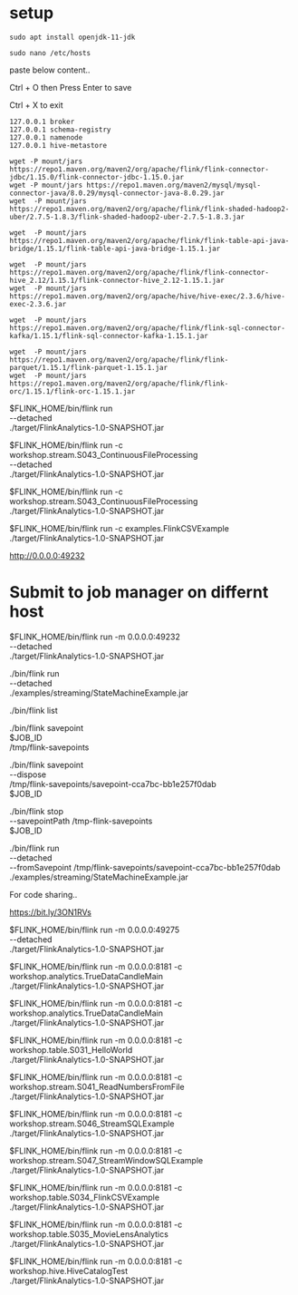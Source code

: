 
# setup 
 
```
sudo apt install openjdk-11-jdk

```

```
sudo nano /etc/hosts
```

paste below content..

Ctrl + O then Press Enter to save

Ctrl + X to exit


```
127.0.0.1 broker
127.0.0.1 schema-registry
127.0.0.1 namenode
127.0.0.1 hive-metastore
```
 

```
wget -P mount/jars https://repo1.maven.org/maven2/org/apache/flink/flink-connector-jdbc/1.15.0/flink-connector-jdbc-1.15.0.jar
wget -P mount/jars https://repo1.maven.org/maven2/mysql/mysql-connector-java/8.0.29/mysql-connector-java-8.0.29.jar
wget  -P mount/jars https://repo1.maven.org/maven2/org/apache/flink/flink-shaded-hadoop2-uber/2.7.5-1.8.3/flink-shaded-hadoop2-uber-2.7.5-1.8.3.jar

wget  -P mount/jars  https://repo1.maven.org/maven2/org/apache/flink/flink-table-api-java-bridge/1.15.1/flink-table-api-java-bridge-1.15.1.jar

wget  -P mount/jars https://repo1.maven.org/maven2/org/apache/flink/flink-connector-hive_2.12/1.15.1/flink-connector-hive_2.12-1.15.1.jar
wget  -P mount/jars https://repo1.maven.org/maven2/org/apache/hive/hive-exec/2.3.6/hive-exec-2.3.6.jar

wget  -P mount/jars https://repo1.maven.org/maven2/org/apache/flink/flink-sql-connector-kafka/1.15.1/flink-sql-connector-kafka-1.15.1.jar

wget  -P mount/jars https://repo1.maven.org/maven2/org/apache/flink/flink-parquet/1.15.1/flink-parquet-1.15.1.jar
wget  -P mount/jars https://repo1.maven.org/maven2/org/apache/flink/flink-orc/1.15.1/flink-orc-1.15.1.jar
```



$FLINK_HOME/bin/flink run \
--detached \
./target/FlinkAnalytics-1.0-SNAPSHOT.jar




$FLINK_HOME/bin/flink run -c workshop.stream.S043_ContinuousFileProcessing \
--detached \
./target/FlinkAnalytics-1.0-SNAPSHOT.jar



$FLINK_HOME/bin/flink run -c workshop.stream.S043_ContinuousFileProcessing \
./target/FlinkAnalytics-1.0-SNAPSHOT.jar


$FLINK_HOME/bin/flink run -c examples.FlinkCSVExample \
./target/FlinkAnalytics-1.0-SNAPSHOT.jar


http://0.0.0.0:49232

# Submit to job manager on differnt host

$FLINK_HOME/bin/flink run  -m 0.0.0.0:49232 \
--detached \
./target/FlinkAnalytics-1.0-SNAPSHOT.jar


./bin/flink run \
--detached \
./examples/streaming/StateMachineExample.jar

./bin/flink list

./bin/flink savepoint \
$JOB_ID \
/tmp/flink-savepoints

./bin/flink savepoint \
--dispose \
/tmp/flink-savepoints/savepoint-cca7bc-bb1e257f0dab \
$JOB_ID

./bin/flink stop \
--savepointPath /tmp-flink-savepoints \
$JOB_ID

./bin/flink run \
--detached \
--fromSavepoint /tmp/flink-savepoints/savepoint-cca7bc-bb1e257f0dab \
./examples/streaming/StateMachineExample.jar


For code sharing..

https://bit.ly/3ON1RVs


$FLINK_HOME/bin/flink run  -m 0.0.0.0:49275 \
--detached \
./target/FlinkAnalytics-1.0-SNAPSHOT.jar





$FLINK_HOME/bin/flink run  -m 0.0.0.0:8181 -c workshop.analytics.TrueDataCandleMain \
./target/FlinkAnalytics-1.0-SNAPSHOT.jar


$FLINK_HOME/bin/flink run  -m 0.0.0.0:8181 -c workshop.analytics.TrueDataCandleMain \
./target/FlinkAnalytics-1.0-SNAPSHOT.jar



$FLINK_HOME/bin/flink run  -m 0.0.0.0:8181 -c workshop.table.S031_HelloWorld \
./target/FlinkAnalytics-1.0-SNAPSHOT.jar







$FLINK_HOME/bin/flink run  -m 0.0.0.0:8181 -c workshop.stream.S041_ReadNumbersFromFile \
./target/FlinkAnalytics-1.0-SNAPSHOT.jar


$FLINK_HOME/bin/flink run  -m 0.0.0.0:8181 -c workshop.stream.S046_StreamSQLExample \
./target/FlinkAnalytics-1.0-SNAPSHOT.jar



$FLINK_HOME/bin/flink run  -m 0.0.0.0:8181 -c workshop.stream.S047_StreamWindowSQLExample \
./target/FlinkAnalytics-1.0-SNAPSHOT.jar


$FLINK_HOME/bin/flink run  -m 0.0.0.0:8181 -c workshop.table.S034_FlinkCSVExample \
./target/FlinkAnalytics-1.0-SNAPSHOT.jar



$FLINK_HOME/bin/flink run  -m 0.0.0.0:8181 -c workshop.table.S035_MovieLensAnalytics \
./target/FlinkAnalytics-1.0-SNAPSHOT.jar


$FLINK_HOME/bin/flink run  -m 0.0.0.0:8181 -c workshop.hive.HiveCatalogTest \
./target/FlinkAnalytics-1.0-SNAPSHOT.jar